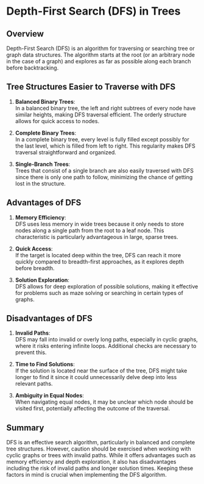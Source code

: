 # Depth-First Search (DFS) in Trees

## Overview
Depth-First Search (DFS) is an algorithm for traversing or searching tree or graph data structures. The algorithm starts at the root (or an arbitrary node in the case of a graph) and explores as far as possible along each branch before backtracking.

## Tree Structures Easier to Traverse with DFS

1. **Balanced Binary Trees**:  
   In a balanced binary tree, the left and right subtrees of every node have similar heights, making DFS traversal efficient. The orderly structure allows for quick access to nodes.

2. **Complete Binary Trees**:  
   In a complete binary tree, every level is fully filled except possibly for the last level, which is filled from left to right. This regularity makes DFS traversal straightforward and organized.

3. **Single-Branch Trees**:  
   Trees that consist of a single branch are also easily traversed with DFS since there is only one path to follow, minimizing the chance of getting lost in the structure.

## Advantages of DFS

1. **Memory Efficiency**:  
   DFS uses less memory in wide trees because it only needs to store nodes along a single path from the root to a leaf node. This characteristic is particularly advantageous in large, sparse trees.

2. **Quick Access**:  
   If the target is located deep within the tree, DFS can reach it more quickly compared to breadth-first approaches, as it explores depth before breadth.

3. **Solution Exploration**:  
   DFS allows for deep exploration of possible solutions, making it effective for problems such as maze solving or searching in certain types of graphs.

## Disadvantages of DFS

1. **Invalid Paths**:  
   DFS may fall into invalid or overly long paths, especially in cyclic graphs, where it risks entering infinite loops. Additional checks are necessary to prevent this.

2. **Time to Find Solutions**:  
   If the solution is located near the surface of the tree, DFS might take longer to find it since it could unnecessarily delve deep into less relevant paths.

3. **Ambiguity in Equal Nodes**:  
   When navigating equal nodes, it may be unclear which node should be visited first, potentially affecting the outcome of the traversal.

## Summary
DFS is an effective search algorithm, particularly in balanced and complete tree structures. However, caution should be exercised when working with cyclic graphs or trees with invalid paths. While it offers advantages such as memory efficiency and depth exploration, it also has disadvantages including the risk of invalid paths and longer solution times. Keeping these factors in mind is crucial when implementing the DFS algorithm.
